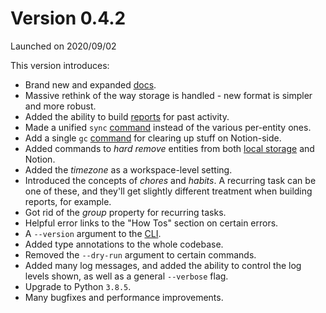 # Version 0.4.2

Launched on 2020/09/02

This version introduces:

* Brand new and expanded [docs](https://jupiter-goals.readthedocs.io/).
* Massive rethink of the way storage is handled - new format is simpler and more robust.
* Added the ability to build [reports](../concepts/reporting.md) for past activity.
* Made a unified `sync` [command](../concepts/notion-local-sync.md) instead of the various per-entity ones.
* Add a single `gc` [command](../concepts/garbage-collection.md) for clearing up stuff on Notion-side.
* Added commands to _hard remove_ entities from both [local storage](../concepts/local-storage.md) and Notion.
* Added the _timezone_ as a workspace-level setting.
* Introduced the concepts of _chores_ and _habits_. A recurring task can be one of these, and they'll get slightly
  different treatment when building reports, for example.
* Got rid of the _group_ property for recurring tasks.
* Helpful error links to the "How Tos" section on certain errors.
* A `--version` argument to the [CLI](../concepts/jupiter-cli.md).
* Added type annotations to the whole codebase.
* Removed the `--dry-run` argument to certain commands.
* Added many log messages, and added the ability to control the log levels shown, as well as a general `--verbose` flag.
* Upgrade to Python `3.8.5`.
* Many bugfixes and performance improvements.
